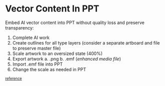# Vector Content In PPT

Embed AI vector content into PPT without quality loss and preserve transparency:

1. Complete AI work
2. Create outlines for all type layers (consider a separate artboard and file to preserve master file)
3. Scale artwork to an oversized state (400%)
4. Export artwork
  a. .png
  b. .emf (_enhanced media file_)
5. Import .emf file into PPT
6. Change the scale as needed in PPT

<small>[reference](http://stackoverflow.com/questions/15388048/change-resolution-of-emf-image-files-to-prevent-quality-loss-in-powerpoint)</small>
